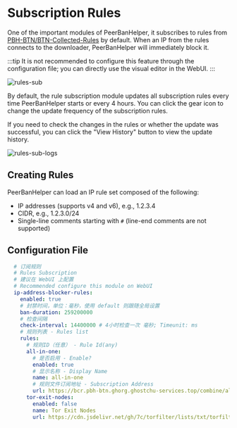 # Subscription Rules

One of the important modules of PeerBanHelper, it subscribes to rules from [PBH-BTN/BTN-Collected-Rules](https://github.com/PBH-BTN/BTN-Collected-Rules) by default.
When an IP from the rules connects to the downloader, PeerBanHelper will immediately block it.

:::tip
It is not recommended to configure this feature through the configuration file; you can directly use the visual editor in the WebUI.
:::

![rules-sub](./assets/sub-rules.png)

By default, the rule subscription module updates all subscription rules every time PeerBanHelper starts or every 4 hours. You can click the gear icon to change the update frequency of the subscription rules.

If you need to check the changes in the rules or whether the update was successful, you can click the "View History" button to view the update history.

![rules-sub-logs](./assets/sub-rules-logs.png)

## Creating Rules

PeerBanHelper can load an IP rule set composed of the following:

* IP addresses (supports v4 and v6), e.g., 1.2.3.4
* CIDR, e.g., 1.2.3.0/24
* Single-line comments starting with `#` (line-end comments are not supported)

## Configuration File

```yaml
  # 订阅规则
  # Rules Subscription
  # 建议在 WebUI 上配置
  # Recommended configure this module on WebUI
  ip-address-blocker-rules:
    enabled: true
    # 封禁时间，单位：毫秒，使用 default 则跟随全局设置
    ban-duration: 259200000
    # 检查间隔
    check-interval: 14400000 # 4小时检查一次 毫秒; Timeunit: ms
    # 规则列表 - Rules list
    rules:
      # 规则ID（任意） - Rule Id(any)
      all-in-one:
        # 是否启用 - Enable?
        enabled: true
        # 显示名称 - Display Name
        name: all-in-one
        # 规则文件订阅地址 - Subscription Address
        url: https://bcr.pbh-btn.ghorg.ghostchu-services.top/combine/all.txt
      tor-exit-nodes:
        enabled: false
        name: Tor Exit Nodes
        url: https://cdn.jsdelivr.net/gh/7c/torfilter/lists/txt/torfilter-1d-flat.txt
```